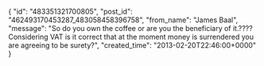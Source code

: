  {
   "id": "483351321700805",
   "post_id": "462493170453287_483058458396758",
   "from_name": "James Baal",
   "message": "So do you own the coffee or are you the beneficiary of it.????  Considering VAT  is it correct that at the moment money is surrendered you are agreeing to be surety?",
   "created_time": "2013-02-20T22:46:00+0000"
 }
